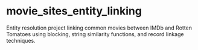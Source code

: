 # movie_sites_entity_linking
Entity resolution project linking common movies between IMDb and Rotten Tomatoes using blocking, string similarity functions, and record linkage techniques.
